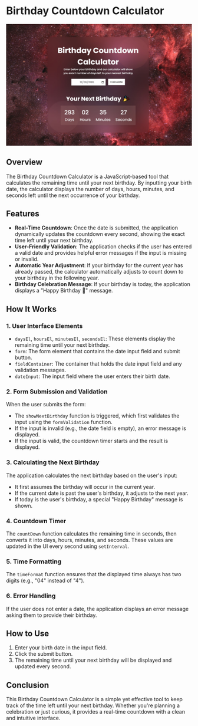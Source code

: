 # Birthday Countdown Calculator

<img src="./images/Screenshot 2024-08-22 212541.jpg"/>

## Overview

The Birthday Countdown Calculator is a JavaScript-based tool that calculates the remaining time until your next birthday. By inputting your birth date, the calculator displays the number of days, hours, minutes, and seconds left until the next occurrence of your birthday.

## Features

- **Real-Time Countdown**: Once the date is submitted, the application dynamically updates the countdown every second, showing the exact time left until your next birthday.
- **User-Friendly Validation**: The application checks if the user has entered a valid date and provides helpful error messages if the input is missing or invalid.
- **Automatic Year Adjustment**: If your birthday for the current year has already passed, the calculator automatically adjusts to count down to your birthday in the following year.
- **Birthday Celebration Message**: If your birthday is today, the application displays a "Happy Birthday 🎉" message.

## How It Works

### 1. **User Interface Elements**

- `daysEl`, `hoursEl`, `minutesEl`, `secondsEl`: These elements display the remaining time until your next birthday.
- `form`: The form element that contains the date input field and submit button.
- `fieldContainer`: The container that holds the date input field and any validation messages.
- `dateInput`: The input field where the user enters their birth date.

### 2. **Form Submission and Validation**

When the user submits the form:

- The `showNextBirthday` function is triggered, which first validates the input using the `formValidation` function.
- If the input is invalid (e.g., the date field is empty), an error message is displayed.
- If the input is valid, the countdown timer starts and the result is displayed.

### 3. **Calculating the Next Birthday**

The application calculates the next birthday based on the user's input:

- It first assumes the birthday will occur in the current year.
- If the current date is past the user's birthday, it adjusts to the next year.
- If today is the user's birthday, a special "Happy Birthday" message is shown.

### 4. **Countdown Timer**

The `countDown` function calculates the remaining time in seconds, then converts it into days, hours, minutes, and seconds. These values are updated in the UI every second using `setInterval`.

### 5. **Time Formatting**

The `timeFormat` function ensures that the displayed time always has two digits (e.g., "04" instead of "4").

### 6. **Error Handling**

If the user does not enter a date, the application displays an error message asking them to provide their birthday.

## How to Use

1. Enter your birth date in the input field.
2. Click the submit button.
3. The remaining time until your next birthday will be displayed and updated every second.

## Conclusion

This Birthday Countdown Calculator is a simple yet effective tool to keep track of the time left until your next birthday. Whether you're planning a celebration or just curious, it provides a real-time countdown with a clean and intuitive interface.
